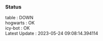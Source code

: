 ### Status


table : DOWN  
hogwarts : OK  
icy-bot : OK  
Latest Update : 2023-05-24 09:08:14.394114
